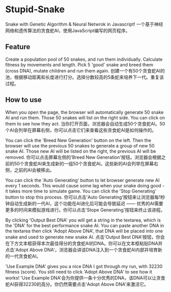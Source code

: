 # Stupid-Snake
Snake with Genetic Algorithm &amp; Neural Netwrok in Javascript!
一个基于神经网络和遗传算法的贪食蛇AI，使用JavaScript编写的网页程序。

## Feature
Create a population pool of 50 snakes, and run them individually. Calculate fitness by movements and length. Pick 5 'good' snake and breed them (cross DNA), mutate children and run them again.
创建一个有50个贪食蛇AI的池，根据移动距离和长度进行打分。选择分数较高的5条蛇来培养下一代。重复该过程。

## How to use
When you open the page, the browser will automatically generate 50 snake AI and run them. Those 50 snakes will list on the right side. You can click on them to see how they act.
当你打开页面，浏览器会自动生成50个贪食蛇AI。50个AI会列举在屏幕右侧，你可以点击它们来查看这些贪食蛇AI是如何操作的。

You can click the 'Breed New Generation' button on the left. Then the browser will use the previous 50 snakes to generate a group of new 50 snake AI. Those new AI will be listed on the right, the previous AI will be removed.
你可以点击屏幕左侧的'Breed New Generation'按钮。浏览器会根据之前的50个贪食蛇AI来生成新的一组50个贪食蛇AI。这些新的AI会列举在屏幕右侧，之前的AI会被移出。

You can click the 'Auto Generating' button to let browser generate new AI every 1 seconds. This would cause some lag when your snake doing good - it takes more time to simulate game. You can click the 'Stop Generating' button to stop this process.
你可以点击'Auto Generating'按钮来让浏览器每1秒钟自动生成新的一代AI，这个功能在AI进化后可能会导致延迟 —— 优秀的AI需要更多的时间来模拟游戏进行。你可以点击'Stope Generating'按钮来终止该进程。

By clicking 'Output Best DNA' you will get a string in the textarea, which is the 'DNA' for the best performance snake AI. You can paste another DNA in the textarea then click 'Adopt Above DNA', that DNA will be placed into one snake and used to generate new snake AI.
点击'Output Best DNA'按钮，你会在下方文本框获得本次最佳得分的贪食蛇AI的DNA。你可以在文本框粘贴DNA并点击'Adopt Above DNA'，浏览器会讲该DNA注入到一个贪食蛇AI内部并培育新的一代贪食蛇AI。

'Use Example DNA' gives you a nice DNA I got through my run, with 32230 fitness (score). You still need to click 'Adopt Above DNA' to see how it works!
'Use Example DNA'会为你提供一条十分优秀的DNA，该DNA可以让贪食蛇AI获得32230的高分。你仍然需要点击'Adopt Above DNA'来激活它。
